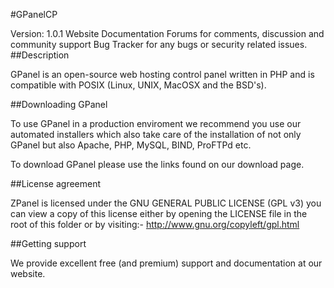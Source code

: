 #GPanelCP

Version: 1.0.1
Website
Documentation
Forums for comments, discussion and community support
Bug Tracker for any bugs or security related issues.
##Description

GPanel is an open-source web hosting control panel written in PHP and is compatible with POSIX (Linux, UNIX, MacOSX and the BSD's).

##Downloading GPanel

To use GPanel in a production enviroment we recommend you use our automated installers which also take care of the installation of not only GPanel but also Apache, PHP, MySQL, BIND, ProFTPd etc.

To download GPanel please use the links found on our download page.

##License agreement

ZPanel is licensed under the GNU GENERAL PUBLIC LICENSE (GPL v3) you can view a copy of this license either by opening the LICENSE file in the root of this folder or by visiting:- http://www.gnu.org/copyleft/gpl.html

##Getting support

We provide excellent free (and premium) support and documentation at our website.
